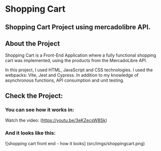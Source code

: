 # Shopping Cart
## Shopping Cart Project using mercadolibre API.

## About the Project

Shopping Cart is a Front-End Application where a fully functional shopping cart was implemented, using the products from the MercadoLibre API.

In this project, I used HTML, JavaScript and CSS technologies.
I used the webpacks: Vite, Jest and Cypress.
In addition to my knowledge of asynchronous functions, API consumption and unit testing.

## Check the Project:

### You can see how it works in:

Watch the video: (https://youtu.be/3eKZecsWBSk)

### And it looks like this:

![shopping cart front end - how it looks] (src/imgs/shoppingcart.png)